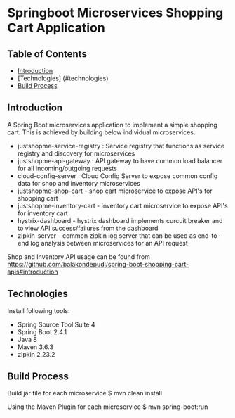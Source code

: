 # Springboot Microservices Shopping Cart Application
## Table of Contents

- [Introduction](#introduction)
- [Technologies] (#technologies)
- [Build Process](#build-process)

## Introduction
A Spring Boot microservices application to implement a simple shopping cart. This is achieved by building below individual microservices:
- justshopme-service-registry : Service registry that functions as service registry and discovery for microservices
- justshopme-api-gateway : API gateway to have common load balancer for all incoming/outgoing requests
- cloud-config-server : Cloud Config Server to expose common config data for shop and inventory microservices
- justshopme-shop-cart - shop cart microservice to expose API's for shopping cart
- justshopme-inventory-cart - inventory cart microservice to expose API's for inventory cart
- hystrix-dashboard - hystrix dashboard implements curcuit breaker and to view API success/failures from the dashboard
- zipkin-server - common zipkin log server that can be used as end-to-end log analysis between microservices for an API request

Shop and Inventory API usage can be found from https://github.com/balakondepudi/spring-boot-shopping-cart-apis#introduction

## Technologies
Install following tools:<br>
- Spring Source Tool Suite 4
- Spring Boot 2.4.1
- Java 8
- Maven 3.6.3
- zipkin 2.23.2

## Build Process
Build jar file for each microservice
$ mvn clean install

Using the Maven Plugin for each microservice
$ mvn spring-boot:run
